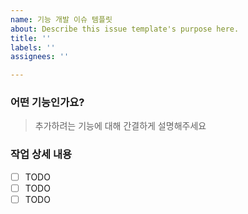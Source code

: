 ```yaml
---
name: 기능 개발 이슈 템플릿
about: Describe this issue template's purpose here.
title: ''
labels: ''
assignees: ''

---
```


### 어떤 기능인가요?

> 추가하려는 기능에 대해 간결하게 설명해주세요

### 작업 상세 내용

- [ ] TODO
- [ ] TODO
- [ ] TODO

